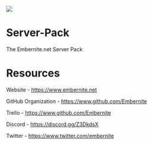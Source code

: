 ![](https://i2.wp.com/embernite.net/wp-content/uploads/2018/10/cropped-Logo2.png?w=400)
# Server-Pack
The Embernite.net Server Pack

# Resources
Website - https://www.embernite.net

GitHub Organization - https://www.github.com/Embernite

Trello - https://www.github.com/Embernite

Discord - https://discord.gg/Z3DkdsX

Twitter - https://www.twitter.com/embernite
